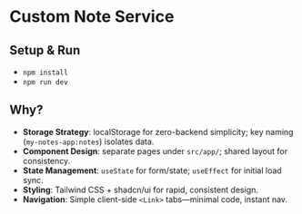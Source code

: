 # Custom Note Service

## Setup & Run
- `npm install`
- `npm run dev`

## Why?
- **Storage Strategy**: localStorage for zero-backend simplicity; key naming (`my-notes-app:notes`) isolates data.
- **Component Design**: separate pages under `src/app/`; shared layout for consistency.
- **State Management**: `useState` for form/state; `useEffect` for initial load sync.
- **Styling**: Tailwind CSS + shadcn/ui for rapid, consistent design.
- **Navigation**: Simple client-side `<Link>` tabs—minimal code, instant nav.
